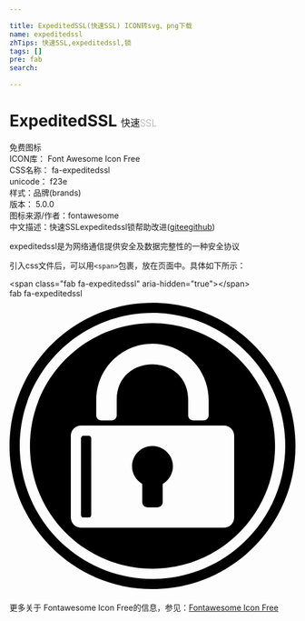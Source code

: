 ```yaml
---

title: ExpeditedSSL(快速SSL) ICON转svg、png下载
name: expeditedssl
zhTips: 快速SSL,expeditedssl,锁
tags: []
pre: fab
search: 

---
```


# ExpeditedSSL  <small style="font-size: 60%;font-weight: 100">快速SSL</small>


<div class="detail-page">
<p>
<span><span class="badge-success badge">免费图标</span> </span>
<br/>
<span>
ICON库：
<span class="badge-secondary badge">Font Awesome Icon Free</span> 
</span>
<br/>
<span>
CSS名称：
<span class="badge-secondary badge">fa-expeditedssl</span> 
</span>
<br/>
<span>
unicode：
<span class="badge-secondary badge">f23e</span> 
<copy-btn content='f23e' btn-title=""></copy-btn>
<copy-btn :content='String.fromCodePoint(parseInt("f23e", 16))' btn-title="复制U"></copy-btn>
</span><br/><span>样式：<span class="badge-light badge">品牌(brands)</span></span>
<br/>
<span>
版本：
<span class="badge-secondary badge">5.0.0</span> 
</span>
<br/>
<span>图标来源/作者：<span class="badge-light badge">fontawesome</span></span> 
<br/>
<span class="zh-detail">中文描述：<span class="badge-primary badge">快速SSL</span><span class="badge-primary badge">expeditedssl</span><span class="badge-primary badge">锁</span><span class="help-link"><span>帮助改进</span>(<a href="https://gitee.com/liuwave/icon-helper/edit/master/json/fontawesome/brands/expeditedssl.json" target="_blank" rel="noopener noreferrer">gitee</a><a href="https://github.com/liuwave/icon-helper/edit/master/json/fontawesome/brands/expeditedssl.json" target="_blank" rel="noopener noreferrer">github</a></span>)</span><br/>
</p>
</div><div class="description description alert alert-light">expeditedssl是为网络通信提供安全及数据完整性的一种安全协议</div>
<div class="alert alert-dark">
  <i class="fab fa-expeditedssl fa-xs"></i>
  <i class="fab fa-expeditedssl fa-sm"></i>
  <i class="fab fa-expeditedssl fa-lg"></i>
  <i class="fab fa-expeditedssl fa-2x"></i>
  <i class="fab fa-expeditedssl fa-3x"></i>
  <i class="fab fa-expeditedssl fa-5x"></i>
  <i class="fab fa-expeditedssl fa-7x"></i>
</div>
<div>
  <p>引入css文件后，可以用<code>&lt;span&gt;</code>包裹，放在页面中。具体如下所示：    
  </p>
  <div class="alert alert-primary" style="font-size: 14px">
    &lt;span class="fab fa-expeditedssl" aria-hidden="true"&gt;&lt;/span&gt;
    <copy-btn content='<span class="fab fa-expeditedssl" aria-hidden="true"></span>'></copy-btn>
  </div>
  <div class="alert alert-secondary">
    <i class="fab fa-expeditedssl"
    style="font-size: 24px"
    aria-hidden="true"></i> fab fa-expeditedssl
    <copy-btn content="fab fa-expeditedssl" btn-title="复制图标名称"></copy-btn>
  </div>
</div>
<div id="svg" class="svg-wrap">
<svg xmlns="http://www.w3.org/2000/svg" viewBox="0 0 496 512"><path d="M248 43.4C130.6 43.4 35.4 138.6 35.4 256S130.6 468.6 248 468.6 460.6 373.4 460.6 256 365.4 43.4 248 43.4zm-97.4 132.9c0-53.7 43.7-97.4 97.4-97.4s97.4 43.7 97.4 97.4v26.6c0 5-3.9 8.9-8.9 8.9h-17.7c-5 0-8.9-3.9-8.9-8.9v-26.6c0-82.1-124-82.1-124 0v26.6c0 5-3.9 8.9-8.9 8.9h-17.7c-5 0-8.9-3.9-8.9-8.9v-26.6zM389.7 380c0 9.7-8 17.7-17.7 17.7H124c-9.7 0-17.7-8-17.7-17.7V238.3c0-9.7 8-17.7 17.7-17.7h248c9.7 0 17.7 8 17.7 17.7V380zm-248-137.3v132.9c0 2.5-1.9 4.4-4.4 4.4h-8.9c-2.5 0-4.4-1.9-4.4-4.4V242.7c0-2.5 1.9-4.4 4.4-4.4h8.9c2.5 0 4.4 1.9 4.4 4.4zm141.7 48.7c0 13-7.2 24.4-17.7 30.4v31.6c0 5-3.9 8.9-8.9 8.9h-17.7c-5 0-8.9-3.9-8.9-8.9v-31.6c-10.5-6.1-17.7-17.4-17.7-30.4 0-19.7 15.8-35.4 35.4-35.4s35.5 15.8 35.5 35.4zM248 8C111 8 0 119 0 256s111 248 248 248 248-111 248-248S385 8 248 8zm0 478.3C121 486.3 17.7 383 17.7 256S121 25.7 248 25.7 478.3 129 478.3 256 375 486.3 248 486.3z"/></svg>
</div>
<detail full-name='fa-expeditedssl'></detail>
    
<div><p>更多关于  Fontawesome Icon Free的信息，参见：<a target="_blank" href="https://iconhelper.cn/fontawesome.html">Fontawesome Icon Free</a>
</p></div>
